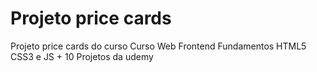 # Projeto price cards
 Projeto price cards do curso  Curso Web Frontend Fundamentos HTML5 CSS3 e JS + 10 Projetos da udemy

